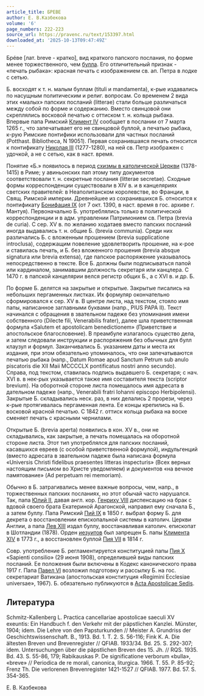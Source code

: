 ```yaml
---
article_title: БРЕВЕ
author: Е. В.Казбекова
volume: '6'
page_numbers: 222-223
source_url: https://pravenc.ru/text/153397.html
downloaded_at: '2025-10-13T09:47:49Z'
---
```


Брéве [лат. breve - кратко], вид краткого папского послания, по форме менее торжественного, чем [булла](https://pravenc.ru/text/булла.html). Его отличительный признак - «печать рыбака»: красная печать с изображением св. ап. Петра в лодке с сетью.

Б. восходят к т. н. малым буллам (tituli и mandamenta), к-рые издавались по насущным политическим и религ. вопросам. Со временем 2 вида этих «малых» папских посланий (litterae) стали больше различаться между собой по форме и содержанию. Вместо свинцовой они скреплялись восковой печатью с оттиском т. н. кольца рыбака. Впервые папа Римский [Климент IV](<https://pravenc.ru/text/Климент IV.html>) сообщает в послании от 7 марта 1265 г., что запечатывает его не свинцовой буллой, а печатью рыбака, к-рую Римские понтифики использовали для частных посланий (Potthast. Bibliotheca, N 19051). Первая сохранившаяся печать относится к понтификату [Николая III](<https://pravenc.ru/text/Николая III.html>) (1277-1280), на ней св. Петр изображен с удочкой, а не с сетью, как в наст. время.

Понятие «Б.» появилось в период [схизмы в католической Церкви](<https://pravenc.ru/text/схизма в католической Церкви.html>) (1378-1415) в Риме; у авиньонских пап этому типу документов соответствовали т. н. секретные послания (litterae secretae). Сходные формы корреспонденции существовали в XIV в. и в канцеляриях светских правителей: в Неаполитанском королевстве, во Франции, в Свящ. Римской империи. Древнейшее из сохранившихся Б. относится к понтификату [Бонифация IX](<https://pravenc.ru/text/Бонифация IX.html>) (от 7 окт. 1390, в наст. время в гос. архиве г. Мантуя). Первоначально Б. употреблялись только в политической корреспонденции и в адм. управлении Патримонием св. Петра (brevia de curia). С сер. XV в. по желанию ходатаев вместо папских посланий иногда выдавались т. н. общие Б. (brevia communia). Среди них различались Б. с вложенным прошением (brevia supplicatione introclusa), содержащим повеление удовлетворить прошение, на к-рое и ставилась печать, и Б. без вложенного прошения (brevia absque signatura или brevia extensa), где папское распоряжение указывалось непосредственно в тексте. Все Б. должны были подписываться папой или кардиналом, занимавшим должность секретаря или канцлера. С 1470 г. в папской канцелярии велся регистр общих Б., а с XVI в. и др. Б.

По форме Б. делятся на закрытые и открытые. Закрытые писались на небольших пергаменных листках. Их формуляр окончательно сформировался к сер. XV в. В центре листа, над текстом, стояло имя папы, написанное заглавными буквами (напр., PIUS PAPA II). Текст начинался с обращения в звательном падеже без упоминания имени собственного (Dilecte fili, Venerabilis frater), далее шла приветственная формула «Salutem et apostolicam benedictionem» (Приветствие и апостольское благословение). В преамбуле излагалось существо дела, и затем следовали инструкции и распоряжения без обычных для булл клаузул и формул. Заканчивались Б. указанием даты и места их издания, при этом обязательно упоминалось, что они запечатываются печатью рыбака (напр., Datum Romae apud Sanctum Petrum sub anulo piscatoris die XII Maii MCCCCLX pontificatus nostri anno secundo). Справа, под текстом, ставилась подпись выдавшего Б. секретаря; с нач. XVI в. в нек-рых указывается также имя составителя текста (scriptor brevium). На оборотной стороне листа помещалось имя адресата в дательном падеже (напр., Venerabili fratri Iohanni episcopo Herbipolensi). Закрытые Б. складывались неск. раз, в них делались 2 прорези, через к-рые протягивалась пергаменная лента. Ее концы крепились на Б. восковой красной печатью. С 1842 г. оттиск кольца рыбака на воске сменяет печать с красными чернилами.

Открытые Б. (brevia aperta) появились в кон. XV в., они не складывались, как закрытые, а печать помещалась на оборотной стороне листа. Этот тип употреблялся для папских посланий, касавшихся евреев (с особой приветственной формулой), индульгенций (вместо адресата в звательном падеже была написана формула «Universis Christi fidelibus praesentes litteras inspecturis» (Всех верных настоящим письмом во Христе уведомляем) и документов «на вечное памятование» (Ad perpetuam rei memoriam).

Обычно в Б. затрагивались менее важные вопросы, чем, напр., в торжественных папских посланиях, но этот обычай часто нарушался. Так, папа [Юлий II](<https://pravenc.ru/text/Юлий II.html>), давая англ. кор. [Генриху VIII](<https://pravenc.ru/text/Генриху VIII.html>) диспенсацию на брак с вдовой своего брата Екатериной Арагонской, направил ему сначала Б., а затем буллу. Папа Римский [Пий IX](<https://pravenc.ru/text/Пий IX.html>) в 1850 г. выбрал форму Б. для декрета о восстановлении епископальной системы в католич. Церкви Англии, а папа [Лев XIII](<https://pravenc.ru/text/Лев XIII.html>) издал буллу, восстанавливая католич. епископат в Шотландии (1878). Орден [иезуитов](https://pravenc.ru/text/иезуитов.html) был запрещен Б. папы [Климента XIV](<https://pravenc.ru/text/Климента XIV.html>) в 1773 г., а восстановлен буллой [Пия VII](<https://pravenc.ru/text/Пий VII.html>) в 1814 г.

Совр. употребление Б. регламентируется конституцией папы [Пия Х](<https://pravenc.ru/text/Пий Х.html>) «Sapienti consilio» (29 июня 1908), определившей виды папских посланий. Ее положения были включены в Кодекс канонического права 1917 г. Папа [Павел VI](<https://pravenc.ru/text/Павел VI.html>) возложил подготовку и рассылку Б. на гос. секретариат Ватикана (апостольская конституция «Regimini Ecclesiae universae», 1967). Б. обязательно публикуются в [Acta Apostolicae Sedis](<https://pravenc.ru/text/Acta Apostolicae Sedis.html>).

## Литература

Schmitz-Kallenberg L. Practica cancellariae apostolicae saeculi XV exeuntis: Ein Handbuch f. den Verkehr mit der päpstlichen Kanzlei. Münster, 1904; idem. Die Lehre von den Papsturkunden // Meister A. Grundriss der Geschichtswissenschaft. B., 1913. Bd. 1. T. 2. S. 56-116; Fink K. A. Die ältesten Breven und Brevenregister // QFIAB. 1933/34. Bd. 25. S. 292-307; idem. Untersuchungen über die päpstlichen Breven des 15. Jh. // RQS. 1935. Bd. 43. S. 55-86, 179; Rabikauskas P. De significatione verborum «bulla», «breve» // Periodica de re morali, canonica, liturgica. 1966. T. 55. P. 85-92; Frenz Th. Die verlorenen Brevenregister 1421-1527 // QFIAB. 1977. Bd. 57. S. 354-365.

Е. В.  Казбекова
